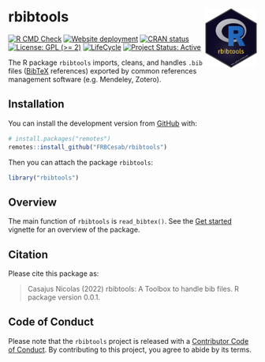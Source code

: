 
<!-- README.md is generated from README.Rmd. Please edit that file -->

# rbibtools <img src="man/figures/hexsticker.png" align="right" style="float:right; height:120px;"/>

<!-- badges: start -->

[![R CMD
Check](https://github.com/frbcesab/rbibtools/actions/workflows/R-CMD-check.yaml/badge.svg)](https://github.com/frbcesab/rbibtools/actions/workflows/R-CMD-check.yaml)
[![Website
deployment](https://github.com/frbcesab/rbibtools/actions/workflows/pkgdown.yaml/badge.svg)](https://github.com/frbcesab/rbibtools/actions/workflows/pkgdown.yaml)
[![CRAN
status](https://www.r-pkg.org/badges/version/rbibtools)](https://CRAN.R-project.org/package=rbibtools)
[![License: GPL (\>=
2)](https://img.shields.io/badge/License-GPL%20%28%3E%3D%202%29-blue.svg)](https://choosealicense.com/licenses/gpl-2.0/)
[![LifeCycle](https://img.shields.io/badge/lifecycle-experimental-orange)](https://lifecycle.r-lib.org/articles/stages.html#experimental)
[![Project Status:
Active](https://www.repostatus.org/badges/latest/active.svg)](https://www.repostatus.org/#active)
<!-- badges: end -->

The R package `rbibtools` imports, cleans, and handles `.bib` files
([BibTeX](https://www.bibtex.com/) references) exported by common
references management software (e.g. Mendeley, Zotero).

## Installation

You can install the development version from
[GitHub](https://github.com/) with:

``` r
# install.packages("remotes")
remotes::install_github("FRBCesab/rbibtools")
```

Then you can attach the package `rbibtools`:

``` r
library("rbibtools")
```

## Overview

The main function of `rbibtools` is `read_bibtex()`. See the [Get
started](https://frbcesab.github.io/rbibtools/articles/rbibtools.html)
vignette for an overview of the package.

## Citation

Please cite this package as:

> Casajus Nicolas (2022) rbibtools: A Toolbox to handle bib files. R
> package version 0.0.1.

## Code of Conduct

Please note that the `rbibtools` project is released with a [Contributor
Code of
Conduct](https://contributor-covenant.org/version/2/0/CODE_OF_CONDUCT.html).
By contributing to this project, you agree to abide by its terms.
